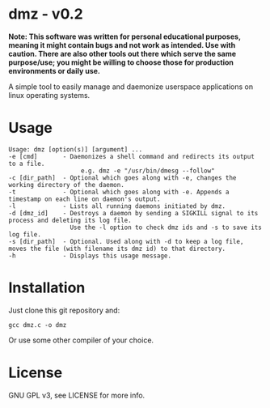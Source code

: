 dmz - v0.2
===========

**Note: This software was written for personal educational purposes, meaning 
it might contain bugs and not work as intended. Use with caution. There are 
also other tools out there which serve the same purpose/use; you might be 
willing to choose those for production environments or daily use.**

A simple tool to easily manage and daemonize userspace applications on 
linux operating systems.


# Usage
```
Usage: dmz [option(s)] [argument] ...
-e [cmd]       - Daemonizes a shell command and redirects its output to a file.
                    e.g. dmz -e "/usr/bin/dmesg --follow"
-c [dir_path]  - Optional which goes along with -e, changes the working directory of the daemon.
-t             - Optional which goes along with -e. Appends a timestamp on each line on daemon's output.
-l             - Lists all running daemons initiated by dmz.
-d [dmz_id]    - Destroys a daemon by sending a SIGKILL signal to its process and deleting its log file.
                 Use the -l option to check dmz ids and -s to save its log file.
-s [dir_path]  - Optional. Used along with -d to keep a log file, moves the file (with filename its dmz id) to that directory.
-h             - Displays this usage message.
```

# Installation
Just clone this git repository and:

```gcc dmz.c -o dmz```

Or use some other compiler of your choice.


# License
GNU GPL v3, see LICENSE for more info.
